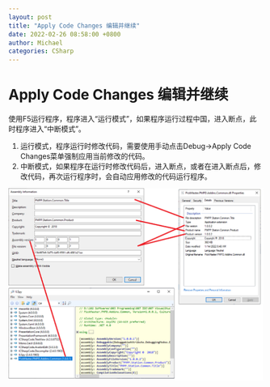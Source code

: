 ```yaml
---
layout: post
title: "Apply Code Changes 编辑并继续"
date: 2022-02-26 08:58:00 +0800
author: Michael
categories: CSharp
---
```


# Apply Code Changes 编辑并继续
使用F5运行程序，程序进入“运行模式”，如果程序运行过程中国，进入断点，此时程序进入“中断模式”。  
1. 运行模式，程序运行时修改代码，需要使用手动点击Debug->Apply Code Changes菜单强制应用当前修改的代码。
2. 中断模式，如果程序在运行时修改代码后，进入断点，或者在进入断点后，修改代码，再次运行程序时，会自动应用修改的代码运行程序。

![日志文件夹](/assets/csharp/AssemblyInformation.png)
